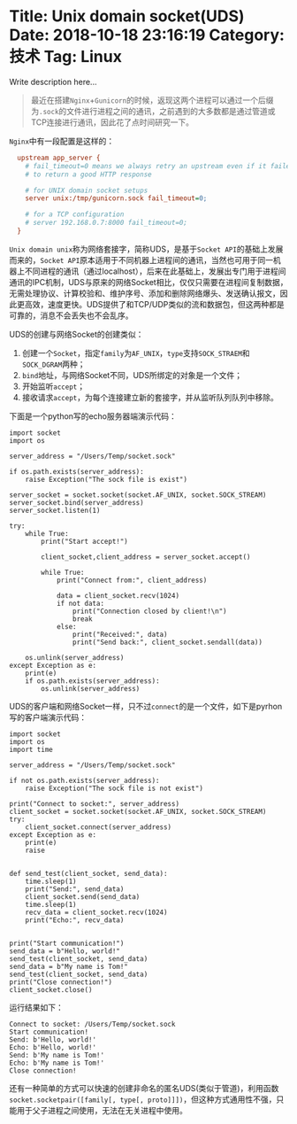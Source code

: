 Title: Unix domain socket(UDS)
Date: 2018-10-18 23:16:19
Category: 技术
Tag: Linux
============================================================
Write description here...

>最近在搭建`Nginx`+`Gunicorn`的时候，返现这两个进程可以通过一个后缀为`.sock`的文件进行进程之间的通讯，之前遇到的大多数都是通过管道或TCP连接进行通讯，因此花了点时间研究一下。

`Nginx`中有一段配置是这样的：

```ini
  upstream app_server {
    # fail_timeout=0 means we always retry an upstream even if it failed
    # to return a good HTTP response

    # for UNIX domain socket setups
    server unix:/tmp/gunicorn.sock fail_timeout=0;

    # for a TCP configuration
    # server 192.168.0.7:8000 fail_timeout=0;
  }
```

`Unix domain unix`称为网络套接字，简称UDS，是基于`Socket API`的基础上发展而来的，`Socket API`原本适用于不同机器上进程间的通讯，当然也可用于同一机器上不同进程的通讯（通过localhost），后来在此基础上，发展出专门用于进程间通讯的IPC机制，UDS与原来的网络Socket相比，仅仅只需要在进程间复制数据，无需处理协议、计算校验和、维护序号、添加和删除网络爆头、发送确认报文，因此更高效，速度更快。UDS提供了和TCP/UDP类似的流和数据包，但这两种都是可靠的，消息不会丢失也不会乱序。

<!--more-->

UDS的创建与网络Socket的创建类似：
1. 创建一个`Socket`，指定`family`为`AF_UNIX`，`type`支持`SOCK_STRAEM`和`SOCK_DGRAM`两种；
2. `bind`地址，与网络Socket不同，UDS所绑定的对象是一个文件；
3. 开始监听`accept`；
4. 接收请求`accept`，为每个连接建立新的套接字，并从监听队列队列中移除。

下面是一个python写的echo服务器端演示代码：

```
import socket
import os

server_address = "/Users/Temp/socket.sock"

if os.path.exists(server_address):
    raise Exception("The sock file is exist")

server_socket = socket.socket(socket.AF_UNIX, socket.SOCK_STREAM)
server_socket.bind(server_address)
server_socket.listen(1)

try:
    while True:
        print("Start accept!")

        client_socket,client_address = server_socket.accept()
        
        while True:
            print("Connect from:", client_address)

            data = client_socket.recv(1024)
            if not data:
                print("Connection closed by client!\n")
                break
            else:
                print("Received:", data)
                print("Send back:", client_socket.sendall(data))

    os.unlink(server_address)
except Exception as e:
    print(e)
    if os.path.exists(server_address):
        os.unlink(server_address)
```

UDS的客户端和网络Socket一样，只不过`connect`的是一个文件，如下是pyrhon写的客户端演示代码：

```
import socket
import os
import time

server_address = "/Users/Temp/socket.sock"

if not os.path.exists(server_address):
    raise Exception("The sock file is not exist")

print("Connect to socket:", server_address)
client_socket = socket.socket(socket.AF_UNIX, socket.SOCK_STREAM)
try:
    client_socket.connect(server_address)
except Exception as e:
    print(e)
    raise


def send_test(client_socket, send_data):
    time.sleep(1)
    print("Send:", send_data)
    client_socket.send(send_data)
    time.sleep(1)
    recv_data = client_socket.recv(1024)
    print("Echo:", recv_data)


print("Start communication!")
send_data = b"Hello, world!"
send_test(client_socket, send_data)
send_data = b"My name is Tom!"
send_test(client_socket, send_data)
print("Close connection!")
client_socket.close()
```

运行结果如下：

```
Connect to socket: /Users/Temp/socket.sock
Start communication!
Send: b'Hello, world!'
Echo: b'Hello, world!'
Send: b'My name is Tom!'
Echo: b'My name is Tom!'
Close connection!
```

还有一种简单的方式可以快速的创建非命名的匿名UDS(类似于管道)，利用函数`socket.socketpair([family[, type[, proto]]])`，但这种方式通用性不强，只能用于父子进程之间使用，无法在无关进程中使用。

